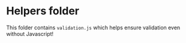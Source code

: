 # Helpers folder

This folder contains `validation.js` which helps ensure validation even without Javascript!
